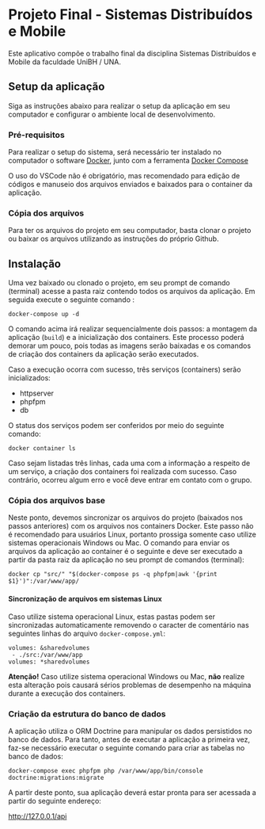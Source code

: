 # Projeto Final - Sistemas Distribuídos e Mobile

Este aplicativo compõe o trabalho final da disciplina Sistemas Distribuídos e Mobile da faculdade UniBH / UNA.

## Setup da aplicação
Siga as instruções abaixo para realizar o setup da aplicação em seu computador e configurar o ambiente local de desenvolvimento.

### Pré-requisitos
Para realizar o setup do sistema, será necessário ter instalado no computador o software [Docker](https://www.docker.com/get-started/), junto com a ferramenta [Docker Compose](https://docs.docker.com/compose/)

O uso do VSCode não é obrigatório, mas recomendado para edição de códigos e manuseio dos arquivos enviados e baixados para o container da aplicação.

### Cópia dos arquivos
Para ter os arquivos do projeto em seu computador, basta clonar o projeto ou baixar os arquivos utilizando as instruções do próprio Github.

## Instalação
Uma vez baixado ou clonado o projeto, em seu prompt de comando (terminal) acesse a pasta raiz contendo todos os arquivos da aplicação. Em seguida execute o seguinte comando :

```
docker-compose up -d
```

O comando acima irá realizar sequencialmente dois passos: a montagem da aplicação (`build`) e a inicialização dos containers. Este processo poderá demorar um pouco, pois todas as imagens serão baixadas e os comandos de criação dos containers da aplicação serão executados.

Caso a execução ocorra com sucesso, três serviços (containers) serão inicializados:

* httpserver
* phpfpm
* db

O status dos serviços podem ser conferidos por meio do seguinte comando:

```
docker container ls
```

Caso sejam listadas três linhas, cada uma com a informação a respeito de um serviço, a criação dos containers foi realizada com sucesso. Caso contrário, ocorreu algum erro e você deve entrar em contato com o grupo.

### Cópia dos arquivos base
Neste ponto, devemos sincronizar os arquivos do projeto (baixados nos passos anteriores) com os arquivos nos containers Docker. Este passo não é recomendado para usuários Linux, portanto prossiga somente caso utilize sistemas operacionais Windows ou Mac. O comando para enviar os arquivos da aplicação ao container é o seguinte e deve ser executado a partir da pasta raiz da aplicação no seu prompt de comandos (terminal):

```
docker cp "src/" "$(docker-compose ps -q phpfpm|awk '{print $1}')":/var/www/app/
```

#### Sincronização de arquivos em sistemas Linux
Caso utilize sistema operacional Linux, estas pastas podem ser sincronizadas automaticamente removendo o caracter de comentário nas seguintes linhas do arquivo `docker-compose.yml`:

```
volumes: &sharedvolumes
 - ./src:/var/www/app
volumes: *sharedvolumes
```

**Atenção!** Caso utilize sistema operacional Windows ou Mac, **não** realize esta alteração pois causará sérios problemas de desempenho na máquina durante a execução dos containers.

### Criação da estrutura do banco de dados

A aplicação utiliza o ORM Doctrine para manipular os dados persistidos no banco de dados. Para tanto, antes de executar a aplicação a primeira vez, faz-se necessário executar o seguinte comando para criar as tabelas no banco de dados:

```
docker-compose exec phpfpm php /var/www/app/bin/console doctrine:migrations:migrate
```

A partir deste ponto, sua aplicação deverá estar pronta para ser acessada a partir do seguinte endereço:

http://127.0.0.1/api
